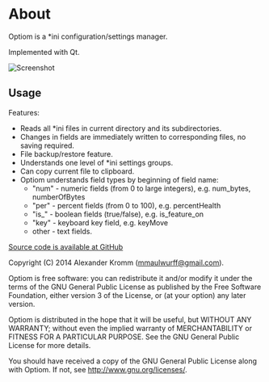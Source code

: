 About
=====
Optiom is a *ini configuration/settings manager.

Implemented with Qt.

![Screenshot](http://habrastorage.org/files/924/2cf/eb2/9242cfeb256b47aea374def46c89a706.PNG)

Usage
-----
Features:
- Reads all *ini files in current directory and its subdirectories.
- Changes in fields are immediately written to corresponding files, no saving required.
- File backup/restore feature.
- Understands one level of *ini settings groups.
- Can copy current file to clipboard.
- Optiom understands field types by beginning of field name:
    * "num" - numeric fields (from 0 to large integers), e.g. num_bytes, numberOfBytes
    * "per" - percent fields (from 0 to 100), e.g. percentHealth
    * "is_" - boolean fields (true/false), e.g. is_feature_on
    * "key" - keyboard key field, e.g. keyMove
    * other - text fields.

[Source code is available at GitHub](https://github.com/mmaulwurff/Optiom)

Copyright (C) 2014 Alexander Kromm (mmaulwurff@gmail.com).

Optiom is free software: you can redistribute it and/or modify it under the
terms of the GNU General Public License as published by the Free Software
Foundation, either version 3 of the License, or (at your option) any later
version.

Optiom is distributed in the hope that it will be useful, but WITHOUT ANY
WARRANTY; without even the implied warranty of MERCHANTABILITY or FITNESS
FOR A PARTICULAR PURPOSE. See the GNU General Public License for more details.

You should have received a copy of the GNU General Public License along with
Optiom. If not, see <http://www.gnu.org/licenses/>.
